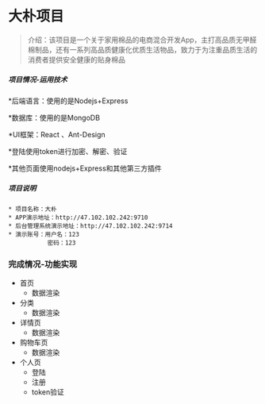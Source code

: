 # 大朴项目

> 介绍：该项目是一个关于家用棉品的电商混合开发App，主打高品质无甲醛棉制品，还有一系列高品质健康化优质生活物品，致力于为注重品质生活的消费者提供安全健康的贴身棉品

##### 项目情况-运用技术

*后端语言：使用的是Nodejs+Express

*数据库：使用的是MongoDB

*UI框架：React 、Ant-Design

*登陆使用token进行加密、解密、验证

*其他页面使用nodejs+Express和其他第三方插件



##### 项目说明
    * 项目名称：大朴
    * APP演示地址：http://47.102.102.242:9710 
    * 后台管理系统演示地址：http://47.102.102.242:9714
    * 演示账号：用户名：123
               密码：123

### 完成情况-功能实现
* 首页
    * 数据渲染
* 分类
    * 数据渲染
* 详情页
    * 数据渲染
* 购物车页
    * 数据渲染
* 个人页
    * 登陆
    * 注册
    * token验证
